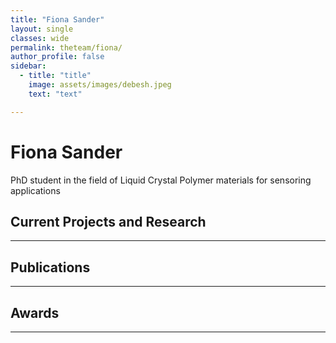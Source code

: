 ```yaml
---
title: "Fiona Sander"
layout: single
classes: wide
permalink: theteam/fiona/
author_profile: false
sidebar:
  - title: "title"
    image: assets/images/debesh.jpeg
    text: "text"

---
```


# Fiona Sander

PhD student in the field of Liquid Crystal Polymer materials for sensoring applications
## Current Projects and Research
---

## Publications
---

## Awards
---

